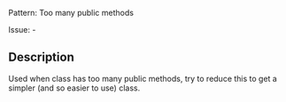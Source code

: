 Pattern: Too many public methods

Issue: -

## Description

Used when class has too many public methods, try to reduce this to get a simpler (and so easier to use) class.